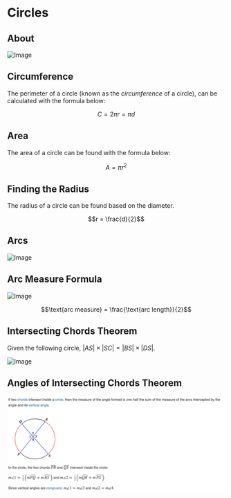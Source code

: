 # Circles

## About

![Image](https://www.mathsisfun.com/geometry/images/circle-lines.svg)

## Circumference

The perimeter of a circle (known as the *circumference* of a circle), can be calculated with the formula below:

$$C = 2 \pi r = \pi d$$

## Area

The area of a circle can be found with the formula below:

$$A = \pi r^2$$


## Finding the Radius

The radius of a circle can be found based on the diameter.

$$r = \frac{d}{2}$$

## Arcs

![Image](https://cdn.tutors.com/assets/images/courses/math/geometry-help/tutors-measure-of-an-arc.jpg)

## Arc Measure Formula

![Image](https://cdn.tutors.com/assets/images/courses/math/geometry-help/tutors-arc-measure-vs-arc-length.jpg)

$$\text{arc measure} = \frac{\text{arc length}}{2}$$

## Intersecting Chords Theorem

Given the following circle, $|AS| \times |SC| = |BS| \times |DS|$.

![Image](https://upload.wikimedia.org/wikipedia/commons/thumb/5/5f/Chord_theorem.svg/1920px-Chord_theorem.svg.png)

## Angles of Intersecting Chords Theorem

![Image](images/angles-intchords-thm.png)
